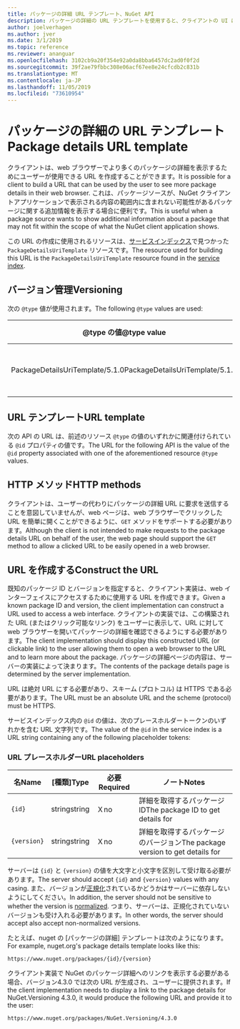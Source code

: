 ```yaml
---
title: パッケージの詳細 URL テンプレート、NuGet API
description: パッケージの詳細の URL テンプレートを使用すると、クライアントの UI に、より多くのパッケージ詳細への web リンクを表示できます。
author: joelverhagen
ms.author: jver
ms.date: 3/1/2019
ms.topic: reference
ms.reviewer: ananguar
ms.openlocfilehash: 3102cb9a20f354e92a0da8bba6457dc2ad0f0f2d
ms.sourcegitcommit: 39f2ae79fbbc308e06acf67ee8e24cfcdb2c831b
ms.translationtype: MT
ms.contentlocale: ja-JP
ms.lasthandoff: 11/05/2019
ms.locfileid: "73610954"
---
```

# <a name="package-details-url-template"></a><span data-ttu-id="289da-103">パッケージの詳細の URL テンプレート</span><span class="sxs-lookup"><span data-stu-id="289da-103">Package details URL template</span></span>

<span data-ttu-id="289da-104">クライアントは、web ブラウザーでより多くのパッケージの詳細を表示するためにユーザーが使用できる URL を作成することができます。</span><span class="sxs-lookup"><span data-stu-id="289da-104">It is possible for a client to build a URL that can be used by the user to see more package details in their web browser.</span></span> <span data-ttu-id="289da-105">これは、パッケージソースが、NuGet クライアントアプリケーションで表示される内容の範囲内に含まれない可能性があるパッケージに関する追加情報を表示する場合に便利です。</span><span class="sxs-lookup"><span data-stu-id="289da-105">This is useful when a package source wants to show additional information about a package that may not fit within the scope of what the NuGet client application shows.</span></span>

<span data-ttu-id="289da-106">この URL の作成に使用されるリソースは、[サービスインデックス](service-index.md)で見つかった `PackageDetailsUriTemplate` リソースです。</span><span class="sxs-lookup"><span data-stu-id="289da-106">The resource used for building this URL is the `PackageDetailsUriTemplate` resource found in the [service index](service-index.md).</span></span>

## <a name="versioning"></a><span data-ttu-id="289da-107">バージョン管理</span><span class="sxs-lookup"><span data-stu-id="289da-107">Versioning</span></span>

<span data-ttu-id="289da-108">次の `@type` 値が使用されます。</span><span class="sxs-lookup"><span data-stu-id="289da-108">The following `@type` values are used:</span></span>

<span data-ttu-id="289da-109">@type の値</span><span class="sxs-lookup"><span data-stu-id="289da-109">@type value</span></span>                     | <span data-ttu-id="289da-110">ノート</span><span class="sxs-lookup"><span data-stu-id="289da-110">Notes</span></span>
------------------------------- | -----
<span data-ttu-id="289da-111">PackageDetailsUriTemplate/5.1.0</span><span class="sxs-lookup"><span data-stu-id="289da-111">PackageDetailsUriTemplate/5.1.0</span></span> | <span data-ttu-id="289da-112">最初のリリース</span><span class="sxs-lookup"><span data-stu-id="289da-112">The initial release</span></span>

## <a name="url-template"></a><span data-ttu-id="289da-113">URL テンプレート</span><span class="sxs-lookup"><span data-stu-id="289da-113">URL template</span></span>

<span data-ttu-id="289da-114">次の API の URL は、前述のリソース `@type` の値のいずれかに関連付けられている `@id` プロパティの値です。</span><span class="sxs-lookup"><span data-stu-id="289da-114">The URL for the following API is the value of the `@id` property associated with one of the aforementioned resource `@type` values.</span></span>

## <a name="http-methods"></a><span data-ttu-id="289da-115">HTTP メソッド</span><span class="sxs-lookup"><span data-stu-id="289da-115">HTTP methods</span></span>

<span data-ttu-id="289da-116">クライアントは、ユーザーの代わりにパッケージの詳細 URL に要求を送信することを意図していませんが、web ページは、web ブラウザーでクリックした URL を簡単に開くことができるように、`GET` メソッドをサポートする必要があります。</span><span class="sxs-lookup"><span data-stu-id="289da-116">Although the client is not intended to make requests to the package details URL on behalf of the user, the web page should support the `GET` method to allow a clicked URL to be easily opened in a web browser.</span></span>

## <a name="construct-the-url"></a><span data-ttu-id="289da-117">URL を作成する</span><span class="sxs-lookup"><span data-stu-id="289da-117">Construct the URL</span></span>

<span data-ttu-id="289da-118">既知のパッケージ ID とバージョンを指定すると、クライアント実装は、web インターフェイスにアクセスするために使用する URL を作成できます。</span><span class="sxs-lookup"><span data-stu-id="289da-118">Given a known package ID and version, the client implementation can construct a URL used to access a web interface.</span></span> <span data-ttu-id="289da-119">クライアントの実装では、この構築された URL (またはクリック可能なリンク) をユーザーに表示して、URL に対して web ブラウザーを開いてパッケージの詳細を確認できるようにする必要があります。</span><span class="sxs-lookup"><span data-stu-id="289da-119">The client implementation should display this constructed URL (or clickable link) to the user allowing them to open a web browser to the URL and to learn more about the package.</span></span> <span data-ttu-id="289da-120">パッケージの詳細ページの内容は、サーバーの実装によって決まります。</span><span class="sxs-lookup"><span data-stu-id="289da-120">The contents of the package details page is determined by the server implementation.</span></span>

<span data-ttu-id="289da-121">URL は絶対 URL にする必要があり、スキーム (プロトコル) は HTTPS である必要があります。</span><span class="sxs-lookup"><span data-stu-id="289da-121">The URL must be an absolute URL and the scheme (protocol) must be HTTPS.</span></span>

<span data-ttu-id="289da-122">サービスインデックス内の `@id` の値は、次のプレースホルダートークンのいずれかを含む URL 文字列です。</span><span class="sxs-lookup"><span data-stu-id="289da-122">The value of the `@id` in the service index is a URL string containing any of the following placeholder tokens:</span></span>

### <a name="url-placeholders"></a><span data-ttu-id="289da-123">URL プレースホルダー</span><span class="sxs-lookup"><span data-stu-id="289da-123">URL placeholders</span></span>

<span data-ttu-id="289da-124">名</span><span class="sxs-lookup"><span data-stu-id="289da-124">Name</span></span>        | <span data-ttu-id="289da-125">[種類]</span><span class="sxs-lookup"><span data-stu-id="289da-125">Type</span></span>    | <span data-ttu-id="289da-126">必要</span><span class="sxs-lookup"><span data-stu-id="289da-126">Required</span></span> | <span data-ttu-id="289da-127">ノート</span><span class="sxs-lookup"><span data-stu-id="289da-127">Notes</span></span>
----------- | ------- | -------- | -----
`{id}`      | <span data-ttu-id="289da-128">string</span><span class="sxs-lookup"><span data-stu-id="289da-128">string</span></span>  | <span data-ttu-id="289da-129">Ｘ</span><span class="sxs-lookup"><span data-stu-id="289da-129">no</span></span>       | <span data-ttu-id="289da-130">詳細を取得するパッケージ ID</span><span class="sxs-lookup"><span data-stu-id="289da-130">The package ID to get details for</span></span>
`{version}` | <span data-ttu-id="289da-131">string</span><span class="sxs-lookup"><span data-stu-id="289da-131">string</span></span>  | <span data-ttu-id="289da-132">Ｘ</span><span class="sxs-lookup"><span data-stu-id="289da-132">no</span></span>       | <span data-ttu-id="289da-133">詳細を取得するパッケージのバージョン</span><span class="sxs-lookup"><span data-stu-id="289da-133">The package version to get details for</span></span>

<span data-ttu-id="289da-134">サーバーは `{id}` と `{version}` の値を大文字と小文字を区別して受け取る必要があります。</span><span class="sxs-lookup"><span data-stu-id="289da-134">The server should accept `{id}` and `{version}` values with any casing.</span></span> <span data-ttu-id="289da-135">また、バージョンが[正規化](https://docs.microsoft.com/nuget/concepts/package-versioning#normalized-version-numbers)されているかどうかはサーバーに依存しないようにしてください。</span><span class="sxs-lookup"><span data-stu-id="289da-135">In addition, the server should not be sensitive to whether the version is [normalized](https://docs.microsoft.com/nuget/concepts/package-versioning#normalized-version-numbers).</span></span> <span data-ttu-id="289da-136">つまり、サーバーは、正規化されていないバージョンも受け入れる必要があります。</span><span class="sxs-lookup"><span data-stu-id="289da-136">In other words, the server should accept also accept non-normalized versions.</span></span>

<span data-ttu-id="289da-137">たとえば、nuget の [パッケージの詳細] テンプレートは次のようになります。</span><span class="sxs-lookup"><span data-stu-id="289da-137">For example, nuget.org's package details template looks like this:</span></span>

    https://www.nuget.org/packages/{id}/{version}

<span data-ttu-id="289da-138">クライアント実装で NuGet のパッケージ詳細へのリンクを表示する必要がある場合、バージョン4.3.0 では次の URL が生成され、ユーザーに提供されます。</span><span class="sxs-lookup"><span data-stu-id="289da-138">If the client implementation needs to display a link to the package details for NuGet.Versioning 4.3.0, it would produce the following URL and provide it to the user:</span></span>

    https://www.nuget.org/packages/NuGet.Versioning/4.3.0
